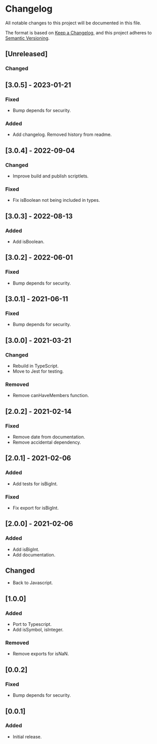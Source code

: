 # Changelog

All notable changes to this project will be documented in this file.

The format is based on [Keep a Changelog](https://keepachangelog.com/en/1.0.0/),
and this project adheres to [Semantic Versioning](https://semver.org/spec/v2.0.0.html).


## [Unreleased]
### Changed 


## [3.0.5] - 2023-01-21
### Fixed
- Bump depends for security.
### Added
- Add changelog. Removed history from readme.

## [3.0.4] - 2022-09-04
### Changed
- Improve build and publish scriptlets.
### Fixed
- Fix isBoolean not being included in types.

## [3.0.3] - 2022-08-13
### Added
- Add isBoolean.

## [3.0.2] - 2022-06-01
### Fixed
- Bump depends for security.

## [3.0.1] - 2021-06-11
### Fixed
- Bump depends for security.

## [3.0.0] - 2021-03-21
### Changed
- Rebuild in TypeScript.
- Move to Jest for testing.
### Removed 
- Remove canHaveMembers function.

## [2.0.2] - 2021-02-14
### Fixed
- Remove date from documentation.
- Remove accidental dependency.

## [2.0.1] - 2021-02-06
### Added
- Add tests for isBigInt.
### Fixed
- Fix export for isBigInt.

## [2.0.0] - 2021-02-06
### Added
- Add isBigInt.
- Add documentation.
## Changed
- Back to Javascript.

## [1.0.0]
### Added
- Port to Typescript.
- Add isSymbol, isInteger.
### Removed 
- Remove exports for isNaN.

## [0.0.2]
### Fixed
- Bump depends for security.

## [0.0.1]
### Added
- Initial release.
